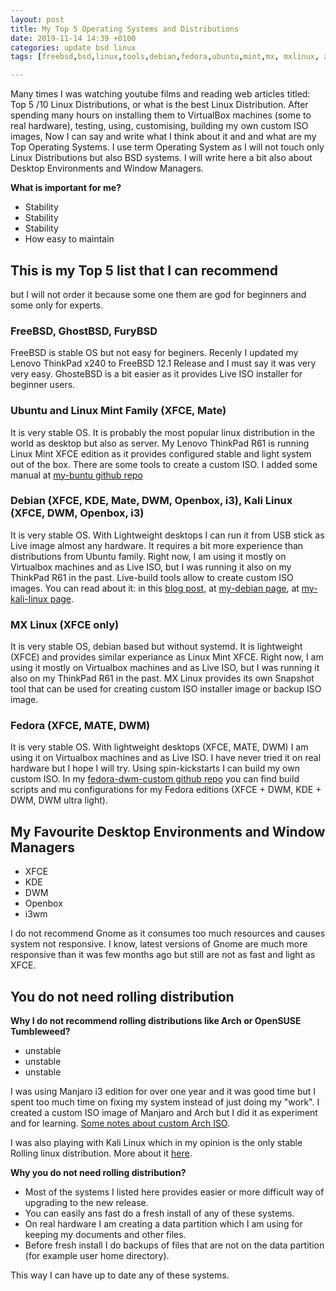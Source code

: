 ```yaml
---
layout: post
title: My Top 5 Operating Systems and Distributions
date: 2019-11-14 14:39 +0100
categories: update bsd linux
tags: [freebsd,bsd,linux,tools,debian,fedora,ubuntu,mint,mx, mxlinux, arch]

---
```

 
Many times I was watching youtube films and reading web articles titled: Top 5 /10 Linux Distributions, or what is the best Linux Distribution. 
After spending many hours on installing them to VirtualBox machines (some to real hardware), testing, using, customising, building my own custom ISO images, Now I can say and write what I think about it and and what are my Top Operating Systems. 
I use term Operating System as I will not touch only Linux Distributions but also BSD systems. I will write here a bit also about Desktop Environments and Window Managers. 

**What is important for me?** 

* Stability
* Stability
* Stability
* How easy to maintain


## This is my **Top 5** list that I can recommend

but I will not order it because some one them are god for beginners and some only for experts. 

### FreeBSD, GhostBSD, FuryBSD 

FreeBSD is stable OS but not easy for beginers. Recenly I updated my Lenovo ThinkPad x240 to FreeBSD 12.1 Release and I must say it was very very easy. GhosteBSD is a bit easier as it provides Live ISO installer for beginner users. 

### Ubuntu and Linux Mint Family (XFCE, Mate)

It is very stable OS. It is probably the most popular linux distribution in the world as desktop but also as server. My Lenovo ThinkPad R61 is running Linux Mint XFCE edition as it provides configured stable and light system out of the box. 
There are some tools to create a custom ISO. I added some manual at [my-buntu github repo](https://github.com/jacekkowalczyk82/my-buntu)

### Debian (XFCE, KDE, Mate, DWM, Openbox, i3), Kali Linux (XFCE, DWM, Openbox, i3)

It is very stable OS. With Lightweight desktops I can run it from USB stick as Live image almost any hardware. It requires a bit more experience than distributions from Ubuntu family. Right now, I am using it mostly on Virtualbox machines and as Live ISO, but I was running it also on my ThinkPad R61 in the past. 
Live-build tools allow to create custom ISO images. You can read about it: in this [blog post](/update/manuals/linux/2019/05/29/how-to-create-a-custom-debian-iso-with-dwm.html), at [my-debian page](/my-debian/), at [my-kali-linux page](/my-kali-linux/). 

### MX Linux (XFCE only)

It is very stable OS, debian based but without systemd. It is lightweight (XFCE) and provides similar experiance as Linux Mint XFCE. Right now, I am using it mostly on Virtualbox machines and as Live ISO, but I was running it also on my ThinkPad R61 in the past. 
MX Linux provides its own Snapshot tool that can be used for creating custom ISO installer image or backup ISO image. 

### Fedora (XFCE, MATE, DWM)

It is very stable OS. With lightweight desktops (XFCE, MATE, DWM) I am using it on Virtualbox machines and as Live ISO. I have never tried it on real hardware but I hope I will try. 
Using spin-kickstarts I can build my own custom ISO. In my [fedora-dwm-custom github repo](https://github.com/jacekkowalczyk82/fedora-dwm-custom) you can find build scripts and mu configurations for my Fedora editions (XFCE + DWM, KDE + DWM, DWM ultra light). 


## My Favourite Desktop Environments and Window Managers

* XFCE
* KDE
* DWM
* Openbox
* i3wm

I do not recommend Gnome as it consumes too much resources and causes system not responsive. I know, latest versions of Gnome are much more responsive than it was few months ago but still are not as fast and light as XFCE. 

## You do not need rolling distribution 

**Why I do not recommend rolling distributions like Arch or OpenSUSE Tumbleweed?**

* unstable
* unstable 
* unstable 

I was using Manjaro i3 edition for over one year and it was good time but I spent too much time on fixing my system instead of just doing my "work". I created a custom ISO image of Manjaro and Arch but I did it as experiment and for learning. 
[Some notes about custom Arch ISO](/my-arch/). 

I was also playing with Kali Linux which in my opinion is the only stable Rolling linux distribution. More about it [here](/my-kali-linux/). 

**Why you do not need rolling distribution?** 

* Most of the systems I listed here provides easier or more difficult way of upgrading to the new release.
* You can easily ans fast do a fresh install of any of these systems. 
* On real hardware I am creating a data partition which I am using for keeping my documents and other files.
* Before fresh install I do backups of files that are not on the data partition (for example user home directory). 

This way I can have up to date any of these systems. 
